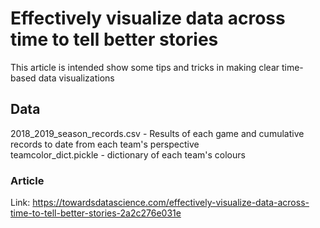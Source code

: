 # Effectively visualize data across time to tell better stories
This article is intended show some tips and tricks in making clear time-based data visualizations

## Data
2018_2019_season_records.csv - Results of each game and cumulative records to date from each team's perspective  
teamcolor_dict.pickle - dictionary of each team's colours

### Article
Link: https://towardsdatascience.com/effectively-visualize-data-across-time-to-tell-better-stories-2a2c276e031e